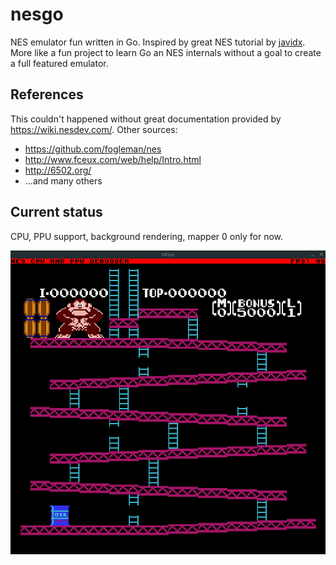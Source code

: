 # nesgo
NES emulator fun written in Go. Inspired by great NES tutorial by [javidx](https://www.youtube.com/watch?v=F8kx56OZQhg).
More like a fun project to learn Go an NES internals without a goal to create a full featured emulator.

## References
This couldn't happened without great documentation provided by https://wiki.nesdev.com/.
Other sources:
* https://github.com/fogleman/nes
* http://www.fceux.com/web/help/Intro.html
* http://6502.org/
* ...and many others

## Current status
CPU, PPU support, background rendering, mapper 0 only for now.

![Kong](https://github.com/szymonkups/nesgo/blob/master/assets/kong.gif?raw=true)